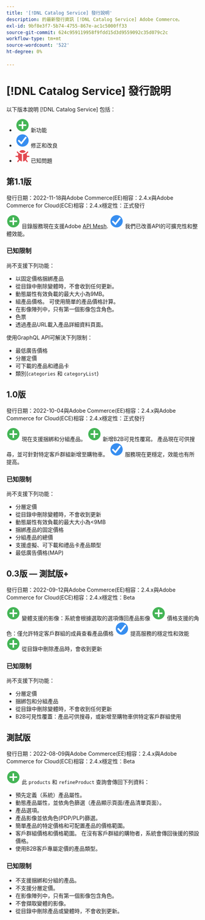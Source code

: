 ```yaml
---
title: '[!DNL Catalog Service] 發行說明'
description: 的最新發行資訊 [!DNL Catalog Service] Adobe Commerce。
exl-id: 9bf8e3f7-5b74-4755-867e-ac1c5000ff33
source-git-commit: 624c959119958f9fdd15d3d9559092c35d079c2c
workflow-type: tm+mt
source-wordcount: '522'
ht-degree: 0%

---
```


# [!DNL Catalog Service] 發行說明

以下版本說明 [!DNL Catalog Service] 包括：

* ![新增](../assets/new.svg) 新功能
* ![修正](../assets/fix.svg) 修正和改良
* ![錯誤](../assets/bug.svg) 已知問題

## 第1.1版

發行日期：2022-11-18與Adobe Commerce(EE)相容：2.4.x與Adobe Commerce for Cloud(ECE)相容：2.4.x穩定性：正式發行

![新增](../assets/new.svg) 目錄服務現在支援Adobe [API Mesh](https://developer.adobe.com/graphql-mesh-gateway/).
![修正](../assets/fix.svg) 我們已改善API的可擴充性和整體效能。

### 已知限制

尚不支援下列功能：

* 以固定價格捆綁產品
* 從目錄中刪除變體時，不會收到任何更新。
* 動態屬性有效負載的最大大小為9MB。
* 組產品價格。 可使用簡單的產品價格計算。
* 在影像陣列中，只有第一個影像包含角色。
* 色票
* 透過產品URL載入產品詳細資料頁面。

使用GraphQL API可解決下列限制：

* 最低廣告價格
* 分層定價
* 可下載的產品和禮品卡
* 類別(`categories` 和 `categoryList`)

## 1.0版

發行日期：2022-10-04與Adobe Commerce(EE)相容：2.4.x與Adobe Commerce for Cloud(ECE)相容：2.4.x穩定性：正式發行

![新增](../assets/new.svg) 現在支援捆綁和分組產品。
![新增](../assets/new.svg) 新增B2B可見性覆寫。 產品現在可供搜尋，並可針對特定客戶群組新增至購物車。
![修正](../assets/fix.svg) 服務現在更穩定，效能也有所提高。

### 已知限制

尚不支援下列功能：

* 分層定價
* 從目錄中刪除變體時，不會收到更新
* 動態屬性有效負載的最大大小為&lt;9MB
* 捆綁產品的固定價格
* 分組產品的總價
* 支援虛擬、可下載和禮品卡產品類型
* 最低廣告價格(MAP)

## 0.3版 — 測試版+

發行日期：2022-09-12與Adobe Commerce(EE)相容：2.4.x與Adobe Commerce for Cloud(ECE)相容：2.4.x穩定性：Beta

![新增](../assets/new.svg) 變體支援的影像：系統會根據選取的選項傳回產品影像
![新增](../assets/new.svg) 價格支援的角色：僅允許特定客戶群組的成員查看產品價格
![修正](../assets/fix.svg) 提高服務的穩定性和效能
![新增](../assets/new.svg) 從目錄中刪除產品時，會收到更新

### 已知限制

尚不支援下列功能：

* 分層定價
* 捆綁包和分組產品
* 從目錄中刪除變體時，不會收到任何更新
* B2B可見性覆蓋：產品可供搜尋，或新增至購物車供特定客戶群組使用

## 測試版

發行日期：2022-08-09與Adobe Commerce(EE)相容：2.4.x與Adobe Commerce for Cloud(ECE)相容：2.4.x穩定性：Beta

![新增](../assets/new.svg) 此 `products` 和 `refineProduct` 查詢會傳回下列資料：

* 預先定義（系統）產品屬性。
* 動態產品屬性，並依角色篩選（產品顯示頁面/產品清單頁面）。
* 產品選項。
* 產品影像並依角色(PDP/PLP)篩選。
* 簡單產品的特定價格和可配置產品的價格範圍。
* 客戶群組價格和價格範圍。 在沒有客戶群組的購物者，系統會傳回後援的預設價格。
* 使用B2B客戶專屬定價的產品類型。

### 已知限制

* 不支援捆綁和分組的產品。
* 不支援分層定價。
* 在影像陣列中，只有第一個影像包含角色。
* 不會擷取變體的影像。
* 從目錄中刪除產品或變體時，不會收到更新。
